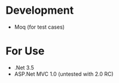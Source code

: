 # Development #
  * Moq (for test cases)

# For Use #
  * .Net 3.5
  * ASP.Net MVC 1.0 (untested with 2.0 RC)
